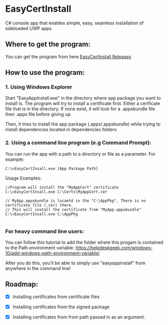 # EasyCertInstall
C# console app that enables simple, easy, seamless installation of sideloaded UWP apps 

## Where to get the program:
You can get the program from here [EasyCertInstall Releases](https://github.com/colinkiama/EasyCertInstall/releases)

## How to use the program:
### 1. Using Windows Explorer
Start "EasyAppInstall.exe" in the directory where app package you want to install is.
The program will try to install a certificate first. Either a cerificate file that is in the directory. If none exist, it will look for a .appxbundle file then .appx file before giving up.

Then, it tries to install the app package (.appx/.appxbundle) while trying to install dependencies located in dependencies folders

### 2. Using a command line program (e.g Command Prompt):
You can run the app with a path to a directory or file as a parameter.
For example:
```
C:\>EasyCertInsall.exe [App Package Path]
```
Usage Examples: 

```
//Program will install the "MyAppCert" certificate
C:\>EasyCertInsall.exe C:\Certs\MyAppCert.cer

// MyApp.appxbundle is locaetd in the "C:\AppPkg". There is no certificate file (.cer) there.
// This will install the certificate from "MyApp.appxbundle"
C:\>EasyCertInsall.exe C:\AppPkg


```


### For heavy command line users:
You can follow this tutorial to add the folder where this progam is contained to the Path environment variable: https://helpdeskgeek.com/windows-10/add-windows-path-environment-variable/

After you do this, you'll be able to simply use "easyappinstall" from anywhere in the command line!

## Roadmap:
- [x] Installing certificates from certificate files
- [x] Installing certificates from the signed package
- [x] Installing certificates from from path passed in as an argument.

